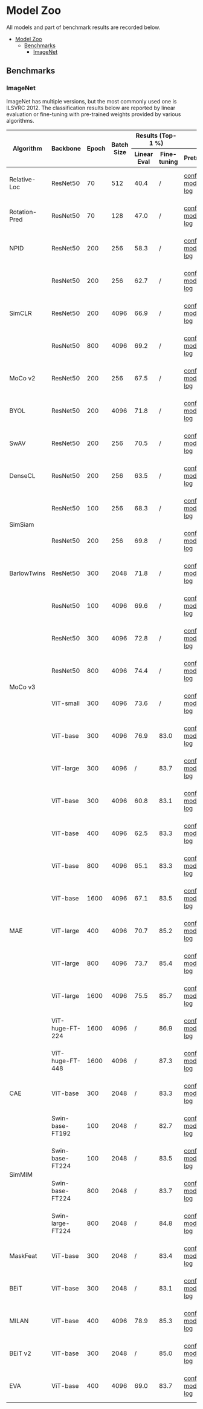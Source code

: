 # Model Zoo

All models and part of benchmark results are recorded below.

- [Model Zoo](#model-zoo)
  - [Benchmarks](#benchmarks)
    - [ImageNet](#imagenet)

## Benchmarks

### ImageNet

ImageNet has multiple versions, but the most commonly used one is ILSVRC 2012. The classification results below are reported by linear evaluation or fine-tuning with pre-trained weights provided by various algorithms.

<table class="docutils">
<thead>
  <tr>
	    <th rowspan="2">Algorithm</th>
	    <th rowspan="2">Backbone</th>
	    <th rowspan="2">Epoch</th>
      <th rowspan="2">Batch Size</th>
      <th colspan="2" align="center">Results (Top-1 %)</th>
      <th colspan="3" align="center">Links</th>
	</tr>
	<tr>
      <th>Linear Eval</th>
      <th>Fine-tuning</th>
      <th>Pretrain</th>
      <th>Linear Eval</th>
      <th>Fine-tuning</th>
	</tr>
  </thead>
  <tbody>
  <tr>
	    <td>Relative-Loc</td>
	    <td>ResNet50</td>
	    <td>70</td>
      <td>512</td>
      <td>40.4</td>
      <td>/</td>
      <td><a href='https://github.com/open-mmlab/mmselfsup/blob/dev-1.x/configs/selfsup/relative_loc/relative-loc_resnet50_8xb64-steplr-70e_in1k.py'>config</a> | <a href='https://download.openmmlab.com/mmselfsup/1.x/relative_loc/relative-loc_resnet50_8xb64-steplr-70e_in1k/relative-loc_resnet50_8xb64-steplr-70e_in1k_20220825-daae1b41.pth'>model</a> | <a href='https://download.openmmlab.com/mmselfsup/1.x/relative_loc/relative-loc_resnet50_8xb64-steplr-70e_in1k/relative-loc_resnet50_8xb64-steplr-70e_in1k_20220802_223045.json'>log</a></td>
      <td><a href='https://github.com/open-mmlab/mmselfsup/blob/dev-1.x/configs/benchmarks/classification/imagenet/resnet50_linear-8xb32-steplr-100e_in1k.py'>config</a> | <a href='https://download.openmmlab.com/mmselfsup/1.x/relative_loc/relative-loc_resnet50_8xb64-steplr-70e_in1k/resnet50_linear-8xb32-steplr-100e_in1k/resnet50_linear-8xb32-steplr-100e_in1k_20220825-c2a0b188.pth'>model</a> | <a href='https://download.openmmlab.com/mmselfsup/1.x/relative_loc/relative-loc_resnet50_8xb64-steplr-70e_in1k/resnet50_linear-8xb32-steplr-100e_in1k/resnet50_linear-8xb32-steplr-100e_in1k_20220804_194226.json'>log</a></td>
      <td>/</td>
	</tr>
  <tr>
	    <td>Rotation-Pred</td>
	    <td>ResNet50</td>
	    <td>70</td>
      <td>128</td>
      <td>47.0</td>
      <td>/</td>
      <td><a href='https://github.com/open-mmlab/mmselfsup/blob/dev-1.x/configs/selfsup/rotation_pred/rotation-pred_resnet50_8xb16-steplr-70e_in1k.py'>config</a> | <a href='https://download.openmmlab.com/mmselfsup/1.x/rotation_pred/rotation-pred_resnet50_8xb16-steplr-70e_in1k/rotation-pred_resnet50_8xb16-steplr-70e_in1k_20220825-a8bf5f69.pth'>model</a> | <a href='https://download.openmmlab.com/mmselfsup/1.x/rotation_pred/rotation-pred_resnet50_8xb16-steplr-70e_in1k/rotation-pred_resnet50_8xb16-steplr-70e_in1k_20220805_113136.json'>log</a></td>
      <td><a href='https://github.com/open-mmlab/mmselfsup/blob/dev-1.x/configs/benchmarks/classification/imagenet/resnet50_linear-8xb32-steplr-100e_in1k.py'>config</a> | <a href='https://download.openmmlab.com/mmselfsup/1.x/rotation_pred/rotation-pred_resnet50_8xb16-steplr-70e_in1k/resnet50_linear-8xb32-steplr-100e_in1k/resnet50_linear-8xb32-steplr-100e_in1k_20220825-7c6edcb3.pth'>model</a> | <a href='https://download.openmmlab.com/mmselfsup/1.x/rotation_pred/rotation-pred_resnet50_8xb16-steplr-70e_in1k/resnet50_linear-8xb32-steplr-100e_in1k/resnet50_linear-8xb32-steplr-100e_in1k_20220808_143921.json'>log</a></td>
      <td>/</td>
	</tr>
  <tr>
	    <td>NPID</td>
	    <td>ResNet50</td>
	    <td>200</td>
      <td>256</td>
      <td>58.3</td>
      <td>/</td>
      <td><a href='https://github.com/open-mmlab/mmselfsup/blob/dev-1.x/configs/selfsup/npid/npid_resnet50_8xb32-steplr-200e_in1k.py'>config</a> | <a href='https://download.openmmlab.com/mmselfsup/1.x/npid/npid_resnet50_8xb32-steplr-200e_in1k/npid_resnet50_8xb32-steplr-200e_in1k_20220825-a67c5440.pth'>model</a> | <a href='https://download.openmmlab.com/mmselfsup/1.x/npid/npid_resnet50_8xb32-steplr-200e_in1k/npid_resnet50_8xb32-steplr-200e_in1k_20220725_161221.json'>log</a></td>
      <td><a href='https://github.com/open-mmlab/mmselfsup/blob/dev-1.x/configs/benchmarks/classification/imagenet/resnet50_linear-8xb32-steplr-100e_in1k.py'>config</a> | <a href='https://download.openmmlab.com/mmselfsup/1.x/npid/npid_resnet50_8xb32-steplr-200e_in1k/resnet50_linear-8xb32-steplr-100e_in1k/resnet50_linear-8xb32-steplr-100e_in1k_20220825-661b736e.pth'>model</a> | <a href='https://download.openmmlab.com/mmselfsup/1.x/npid/npid_resnet50_8xb32-steplr-200e_in1k/resnet50_linear-8xb32-steplr-100e_in1k/resnet50_linear-8xb32-steplr-100e_in1k_20220728_150535.json'>log</a></td>
      <td>/</td>
	</tr>
  <tr>
	    <td rowspan="3">SimCLR</td>
	    <td>ResNet50</td>
	    <td>200</td>
      <td>256</td>
      <td>62.7</td>
      <td>/</td>
      <td><a href='https://github.com/open-mmlab/mmselfsup/blob/dev-1.x/configs/selfsup/simclr/simclr_resnet50_8xb32-coslr-200e_in1k.py'>config</a> | <a href='https://download.openmmlab.com/mmselfsup/1.x/simclr/simclr_resnet50_8xb32-coslr-200e_in1k/simclr_resnet50_8xb32-coslr-200e_in1k_20220825-15f807a4.pth'>model</a> | <a href='https://download.openmmlab.com/mmselfsup/1.x/simclr/simclr_resnet50_8xb32-coslr-200e_in1k/simclr_resnet50_8xb32-coslr-200e_in1k_20220721_103223.json'>log</a></td>
      <td><a href='https://github.com/open-mmlab/mmselfsup/blob/dev-1.x/configs/benchmarks/classification/imagenet/resnet50_linear-8xb512-coslr-90e_in1k.py'>config</a> | <a href='https://download.openmmlab.com/mmselfsup/1.x/simclr/simclr_resnet50_8xb32-coslr-200e_in1k/resnet50_linear-8xb512-coslr-90e_in1k/resnet50_linear-8xb512-coslr-90e_in1k_20220825-9596a505.pth'>model</a> | <a href='https://download.openmmlab.com/mmselfsup/1.x/simclr/simclr_resnet50_8xb32-coslr-200e_in1k/resnet50_linear-8xb512-coslr-90e_in1k/resnet50_linear-8xb512-coslr-90e_in1k_20220724_210050.json'>log</a></td>
      <td>/</td>
	</tr>
  <tr>
	    <td>ResNet50</td>
	    <td>200</td>
      <td>4096</td>
      <td>66.9</td>
      <td>/</td>
      <td><a href='https://github.com/open-mmlab/mmselfsup/blob/dev-1.x/configs/selfsup/simclr/simclr_resnet50_16xb256-coslr-200e_in1k.py'>config</a> | <a href='https://download.openmmlab.com/mmselfsup/1.x/simclr/simclr_resnet50_16xb256-coslr-200e_in1k/simclr_resnet50_16xb256-coslr-200e_in1k_20220825-4d9cce50.pth'>model</a> | <a href='https://download.openmmlab.com/mmselfsup/1.x/simclr/simclr_resnet50_16xb256-coslr-200e_in1k/simclr_resnet50_16xb256-coslr-200e_in1k_20220721_150508.json'>log</a></td>
      <td><a href='https://github.com/open-mmlab/mmselfsup/blob/dev-1.x/configs/benchmarks/classification/imagenet/resnet50_linear-8xb512-coslr-90e_in1k.py'>config</a> | <a href='https://download.openmmlab.com/mmselfsup/1.x/simclr/simclr_resnet50_16xb256-coslr-200e_in1k/resnet50_linear-8xb512-coslr-90e_in1k/resnet50_linear-8xb512-coslr-90e_in1k_20220825-f12c0457.pth'>model</a> | <a href='https://download.openmmlab.com/mmselfsup/1.x/simclr/simclr_resnet50_16xb256-coslr-200e_in1k/resnet50_linear-8xb512-coslr-90e_in1k/resnet50_linear-8xb512-coslr-90e_in1k_20220724_172050.json'>log</a></td>
      <td>/</td>
	</tr>
  <tr>
	    <td>ResNet50</td>
	    <td>800</td>
      <td>4096</td>
      <td>69.2</td>
      <td>/</td>
      <td><a href='https://github.com/open-mmlab/mmselfsup/blob/dev-1.x/configs/selfsup/simclr/simclr_resnet50_16xb256-coslr-800e_in1k.py'>config</a> | <a href='https://download.openmmlab.com/mmselfsup/1.x/simclr/simclr_resnet50_16xb256-coslr-800e_in1k/simclr_resnet50_16xb256-coslr-800e_in1k_20220825-85fcc4de.pth'>model</a> | <a href='https://download.openmmlab.com/mmselfsup/1.x/simclr/simclr_resnet50_16xb256-coslr-800e_in1k/simclr_resnet50_16xb256-coslr-800e_in1k_20220725_112248.json'>log</a></td>
      <td><a href='https://github.com/open-mmlab/mmselfsup/blob/dev-1.x/configs/benchmarks/classification/imagenet/resnet50_linear-8xb512-coslr-90e_in1k.py'>config</a> | <a href='https://download.openmmlab.com/mmselfsup/1.x/simclr/simclr_resnet50_16xb256-coslr-800e_in1k/resnet50_linear-8xb512-coslr-90e_in1k/resnet50_linear-8xb512-coslr-90e_in1k_20220825-b80ae1e5.pth'>model</a> | <a href='https://download.openmmlab.com/mmselfsup/1.x/simclr/simclr_resnet50_16xb256-coslr-800e_in1k/resnet50_linear-8xb512-coslr-90e_in1k/resnet50_linear-8xb512-coslr-90e_in1k_20220730_165101.json'>log</a></td>
      <td>/</td>
	</tr>
  <tr>
	    <td>MoCo v2</td>
	    <td>ResNet50</td>
	    <td>200</td>
      <td>256</td>
      <td>67.5</td>
      <td>/</td>
      <td><a href='https://github.com/open-mmlab/mmselfsup/blob/dev-1.x/configs/selfsup/mocov2/mocov2_resnet50_8xb32-coslr-200e_in1k.py'>config</a> | <a href='https://download.openmmlab.com/mmselfsup/1.x/mocov2/mocov2_resnet50_8xb32-coslr-200e_in1k/mocov2_resnet50_8xb32-coslr-200e_in1k_20220825-b6d23c86.pth'>model</a> | <a href='https://download.openmmlab.com/mmselfsup/1.x/mocov2/mocov2_resnet50_8xb32-coslr-200e_in1k/mocov2_resnet50_8xb32-coslr-200e_in1k_20220721_215805.json'>log</a></td>
      <td><a href='https://github.com/open-mmlab/mmselfsup/blob/dev-1.x/configs/benchmarks/classification/imagenet/resnet50_linear-8xb32-steplr-100e_in1k.py'>config</a> | <a href='https://download.openmmlab.com/mmselfsup/1.x/mocov2/mocov2_resnet50_8xb32-coslr-200e_in1k/resnet50_linear-8xb32-steplr-100e_in1k/resnet50_linear-8xb32-steplr-100e_in1k_20220825-994c4128.pth'>model</a> | <a href='https://download.openmmlab.com/mmselfsup/1.x/mocov2/mocov2_resnet50_8xb32-coslr-200e_in1k/resnet50_linear-8xb32-steplr-100e_in1k/resnet50_linear-8xb32-steplr-100e_in1k_20220724_172046.json'>log</a></td>
      <td>/</td>
	</tr>
  <tr>
	    <td>BYOL</td>
	    <td>ResNet50</td>
	    <td>200</td>
      <td>4096</td>
      <td>71.8</td>
      <td>/</td>
      <td><a href='https://github.com/open-mmlab/mmselfsup/blob/dev-1.x/configs/selfsup/byol/byol_resnet50_16xb256-coslr-200e_in1k.py'>config</a> | <a href='https://download.openmmlab.com/mmselfsup/1.x/byol/byol_resnet50_16xb256-coslr-200e_in1k/byol_resnet50_16xb256-coslr-200e_in1k_20220825-de817331.pth'>model</a> | <a href='https://download.openmmlab.com/mmselfsup/1.x/byol/byol_resnet50_16xb256-coslr-200e_in1k/byol_resnet50_16xb256-coslr-200e_in1k_20220721_150515.json'>log</a></td>
      <td><a href='https://github.com/open-mmlab/mmselfsup/blob/dev-1.x/configs/benchmarks/classification/imagenet/resnet50_linear-8xb512-coslr-90e_in1k.py'>config</a> | <a href='https://download.openmmlab.com/mmselfsup/1.x/byol/byol_resnet50_16xb256-coslr-200e_in1k/resnet50_linear-8xb512-coslr-90e_in1k/resnet50_linear-8xb512-coslr-90e_in1k_20220825-7596c6f5.pth'>model</a> | <a href='https://download.openmmlab.com/mmselfsup/1.x/byol/byol_resnet50_16xb256-coslr-200e_in1k/resnet50_linear-8xb512-coslr-90e_in1k/resnet50_linear-8xb512-coslr-90e_in1k_20220724_130251.json'>log</a></td>
      <td>/</td>
	</tr>
  <tr>
	    <td>SwAV</td>
	    <td>ResNet50</td>
	    <td>200</td>
      <td>256</td>
      <td>70.5</td>
      <td>/</td>
      <td><a href='https://github.com/open-mmlab/mmselfsup/blob/dev-1.x/configs/selfsup/swav/swav_resnet50_8xb32-mcrop-2-6-coslr-200e_in1k-224-96.py'>config</a> | <a href='https://download.openmmlab.com/mmselfsup/1.x/swav/swav_resnet50_8xb32-mcrop-2-6-coslr-200e_in1k-224-96/swav_resnet50_8xb32-mcrop-2-6-coslr-200e_in1k-224-96_20220825-5b3fc7fc.pth'>model</a> | <a href='https://download.openmmlab.com/mmselfsup/1.x/swav/swav_resnet50_8xb32-mcrop-2-6-coslr-200e_in1k-224-96/swav_resnet50_8xb32-mcrop-2-6-coslr-200e_in1k-224-96_20220728_141003.json'>log</a></td>
      <td><a href='https://github.com/open-mmlab/mmselfsup/blob/dev-1.x/configs/benchmarks/classification/imagenet/resnet50_linear-8xb32-coslr-100e_in1k.py'>config</a> | <a href='https://download.openmmlab.com/mmselfsup/1.x/swav/swav_resnet50_8xb32-mcrop-2-6-coslr-200e_in1k-224-96/resnet50_linear-8xb32-coslr-100e_in1k/resnet50_linear-8xb32-coslr-100e_in1k_20220825-80341e08.pth'>model</a> | <a href='https://download.openmmlab.com/mmselfsup/1.x/swav/swav_resnet50_8xb32-mcrop-2-6-coslr-200e_in1k-224-96/resnet50_linear-8xb32-coslr-100e_in1k/resnet50_linear-8xb32-coslr-100e_in1k_20220802_145230.json'>log</a></td>
      <td>/</td>
	</tr>
  <tr>
	    <td>DenseCL</td>
	    <td>ResNet50</td>
	    <td>200</td>
      <td>256</td>
      <td>63.5</td>
      <td>/</td>
      <td><a href='https://github.com/open-mmlab/mmselfsup/blob/dev-1.x/configs/selfsup/densecl/densecl_resnet50_8xb32-coslr-200e_in1k.py'>config</a> | <a href='https://download.openmmlab.com/mmselfsup/1.x/densecl/densecl_resnet50_8xb32-coslr-200e_in1k/densecl_resnet50_8xb32-coslr-200e_in1k_20220825-3078723b.pth'>model</a> | <a href='https://download.openmmlab.com/mmselfsup/1.x/densecl/densecl_resnet50_8xb32-coslr-200e_in1k/densecl_resnet50_8xb32-coslr-200e_in1k_20220727_221415.json'>log</a></td>
      <td><a href='https://github.com/open-mmlab/mmselfsup/blob/dev-1.x/configs/benchmarks/classification/imagenet/resnet50_linear-8xb32-steplr-100e_in1k.py'>config</a> | <a href='https://download.openmmlab.com/mmselfsup/1.x/densecl/densecl_resnet50_8xb32-coslr-200e_in1k/resnet50_linear-8xb32-steplr-100e_in1k/resnet50_linear-8xb32-steplr-100e_in1k_20220825-f0f0a579.pth'>model</a> | <a href='https://download.openmmlab.com/mmselfsup/1.x/densecl/densecl_resnet50_8xb32-coslr-200e_in1k/resnet50_linear-8xb32-steplr-100e_in1k/resnet50_linear-8xb32-steplr-100e_in1k_20220730_091650.json'>log</a></td>
      <td>/</td>
	</tr>
  <tr>
	    <td rowspan="2">SimSiam</td>
	    <td>ResNet50</td>
	    <td>100</td>
      <td>256</td>
      <td>68.3</td>
      <td>/</td>
      <td><a href='https://github.com/open-mmlab/mmselfsup/blob/dev-1.x/configs/selfsup/simsiam/simsiam_resnet50_8xb32-coslr-100e_in1k.py'>config</a> | <a href='https://download.openmmlab.com/mmselfsup/1.x/simsiam/simsiam_resnet50_8xb32-coslr-100e_in1k/simsiam_resnet50_8xb32-coslr-100e_in1k_20220825-d07cb2e6.pth'>model</a> | <a href='https://download.openmmlab.com/mmselfsup/1.x/simsiam/simsiam_resnet50_8xb32-coslr-100e_in1k/simsiam_resnet50_8xb32-coslr-100e_in1k_20220725_224724.json'>log</a></td>
      <td><a href='https://github.com/open-mmlab/mmselfsup/blob/dev-1.x/configs/benchmarks/classification/imagenet/resnet50_linear-8xb512-coslr-90e_in1k.py'>config</a> | <a href='https://download.openmmlab.com/mmselfsup/1.x/simsiam/simsiam_resnet50_8xb32-coslr-100e_in1k/resnet50_linear-8xb512-coslr-90e_in1k/resnet50_linear-8xb512-coslr-90e_in1k_20220825-f53ba400.pth'>model</a> | <a href='https://download.openmmlab.com/mmselfsup/1.x/simsiam/simsiam_resnet50_8xb32-coslr-100e_in1k/resnet50_linear-8xb512-coslr-90e_in1k/resnet50_linear-8xb512-coslr-90e_in1k_20220804_175115.json'>log</a></td>
      <td>/</td>
	</tr>
  <tr>
	    <td>ResNet50</td>
	    <td>200</td>
      <td>256</td>
      <td>69.8</td>
      <td>/</td>
      <td><a href='https://github.com/open-mmlab/mmselfsup/blob/dev-1.x/configs/selfsup/simsiam/simsiam_resnet50_8xb32-coslr-200e_in1k.py'>config</a> | <a href='https://download.openmmlab.com/mmselfsup/1.x/simsiam/simsiam_resnet50_8xb32-coslr-200e_in1k/simsiam_resnet50_8xb32-coslr-200e_in1k_20220825-efe91299.pth'>model</a> | <a href='https://download.openmmlab.com/mmselfsup/1.x/simsiam/simsiam_resnet50_8xb32-coslr-200e_in1k/simsiam_resnet50_8xb32-coslr-200e_in1k_20220726_033722.json'>log</a></td>
      <td><a href='https://github.com/open-mmlab/mmselfsup/blob/dev-1.x/configs/benchmarks/classification/imagenet/resnet50_linear-8xb512-coslr-90e_in1k.py'>config</a> | <a href='https://download.openmmlab.com/mmselfsup/1.x/simsiam/simsiam_resnet50_8xb32-coslr-200e_in1k/resnet50_linear-8xb512-coslr-90e_in1k/resnet50_linear-8xb512-coslr-90e_in1k_20220825-519b5135.pth'>model</a> | <a href='https://download.openmmlab.com/mmselfsup/1.x/simsiam/simsiam_resnet50_8xb32-coslr-200e_in1k/resnet50_linear-8xb512-coslr-90e_in1k/resnet50_linear-8xb512-coslr-90e_in1k_20220802_120717.json'>log</a></td>
      <td>/</td>
	</tr>
  <tr>
      <td>BarlowTwins</td>
	    <td>ResNet50</td>
	    <td>300</td>
      <td>2048</td>
      <td>71.8</td>
      <td>/</td>
      <td><a href='https://github.com/open-mmlab/mmselfsup/blob/dev-1.x/configs/selfsup/barlowtwins/barlowtwins_resnet50_8xb256-coslr-300e_in1k.py'>config</a> | <a href='https://download.openmmlab.com/mmselfsup/1.x/barlowtwins/barlowtwins_resnet50_8xb256-coslr-300e_in1k/barlowtwins_resnet50_8xb256-coslr-300e_in1k_20220825-57307488.pth'>model</a> | <a href='https://download.openmmlab.com/mmselfsup/1.x/barlowtwins/barlowtwins_resnet50_8xb256-coslr-300e_in1k/barlowtwins_resnet50_8xb256-coslr-300e_in1k_20220726_033718.json'>log</a></td>
      <td><a href='https://github.com/open-mmlab/mmselfsup/blob/dev-1.x/configs/benchmarks/classification/imagenet/resnet50_linear-8xb32-coslr-100e_in1k.py'>config</a> | <a href='https://download.openmmlab.com/mmselfsup/1.x/barlowtwins/barlowtwins_resnet50_8xb256-coslr-300e_in1k/resnet50_linear-8xb32-coslr-100e_in1k/resnet50_linear-8xb32-coslr-100e_in1k_20220825-52fde35f.pth'>model</a> | <a href='https://download.openmmlab.com/mmselfsup/1.x/barlowtwins/barlowtwins_resnet50_8xb256-coslr-300e_in1k/resnet50_linear-8xb32-coslr-100e_in1k/resnet50_linear-8xb32-coslr-100e_in1k_20220730_093018.json'>log</a></td>
      <td>/</td>
	</tr>
  <tr>
      <td rowspan="6">MoCo v3</td>
	    <td>ResNet50</td>
	    <td>100</td>
      <td>4096</td>
      <td>69.6</td>
      <td>/</td>
      <td><a href='https://github.com/open-mmlab/mmselfsup/blob/dev-1.x/configs/selfsup/mocov3/mocov3_resnet50_8xb512-amp-coslr-100e_in1k.py'>config</a> | <a href='https://download.openmmlab.com/mmselfsup/1.x/mocov3/mocov3_resnet50_8xb512-amp-coslr-100e_in1k/mocov3_resnet50_8xb512-amp-coslr-100e_in1k_20220927-f1144efa.pth'>model</a> | <a href='https://download.openmmlab.com/mmselfsup/1.x/mocov3/mocov3_resnet50_8xb512-amp-coslr-100e_in1k/mocov3_resnet50_8xb512-amp-coslr-100e_in1k_20220915_154635.json'>log</a></td>
      <td><a href='https://github.com/open-mmlab/mmselfsup/blob/dev-1.x/configs/benchmarks/classification/imagenet/resnet50_linear-8xb128-coslr-90e_in1k.py'>config</a> | <a href='https://download.openmmlab.com/mmselfsup/1.x/mocov3/mocov3_resnet50_8xb512-amp-coslr-100e_in1k/resnet50_linear-8xb128-coslr-90e_in1k/resnet50_linear-8xb128-coslr-90e_in1k_20220927-8f7d937e.pth'>model</a> | <a href='https://download.openmmlab.com/mmselfsup/1.x/mocov3/mocov3_resnet50_8xb512-amp-coslr-100e_in1k/resnet50_linear-8xb128-coslr-90e_in1k/resnet50_linear-8xb128-coslr-90e_in1k_20220920_113350.json'>log</a></td>
      <td>/</td>
	</tr>
  <tr>
	    <td>ResNet50</td>
	    <td>300</td>
      <td>4096</td>
      <td>72.8</td>
      <td>/</td>
      <td><a href='https://github.com/open-mmlab/mmselfsup/blob/dev-1.x/configs/selfsup/mocov3/mocov3_resnet50_8xb512-amp-coslr-300e_in1k.py'>config</a> | <a href='https://download.openmmlab.com/mmselfsup/1.x/mocov3/mocov3_resnet50_8xb512-amp-coslr-300e_in1k/mocov3_resnet50_8xb512-amp-coslr-300e_in1k_20220927-1e4f3304.pth'>model</a> | <a href='https://download.openmmlab.com/mmselfsup/1.x/mocov3/mocov3_resnet50_8xb512-amp-coslr-300e_in1k/mocov3_resnet50_8xb512-amp-coslr-300e_in1k_20220915_180538.json'>log</a></td>
      <td><a href='https://github.com/open-mmlab/mmselfsup/blob/dev-1.x/configs/benchmarks/classification/imagenet/resnet50_linear-8xb128-coslr-90e_in1k.py'>config</a> | <a href='https://download.openmmlab.com/mmselfsup/1.x/mocov3/mocov3_resnet50_8xb512-amp-coslr-300e_in1k/resnet50_linear-8xb128-coslr-90e_in1k/resnet50_linear-8xb128-coslr-90e_in1k_20220927-d21ddac2.pth'>model</a> | <a href='https://download.openmmlab.com/mmselfsup/1.x/mocov3/mocov3_resnet50_8xb512-amp-coslr-300e_in1k/resnet50_linear-8xb128-coslr-90e_in1k/resnet50_linear-8xb128-coslr-90e_in1k_20220920_113403.json'>log</a></td>
      <td>/</td>
	</tr>
  <tr>
	    <td>ResNet50</td>
	    <td>800</td>
      <td>4096</td>
      <td>74.4</td>
      <td>/</td>
      <td><a href='https://github.com/open-mmlab/mmselfsup/blob/dev-1.x/configs/selfsup/mocov3/mocov3_resnet50_8xb512-amp-coslr-800e_in1k.py'>config</a> | <a href='https://download.openmmlab.com/mmselfsup/1.x/mocov3/mocov3_resnet50_8xb512-amp-coslr-800e_in1k/mocov3_resnet50_8xb512-amp-coslr-800e_in1k_20220927-e043f51a.pth'>model</a> | <a href='https://download.openmmlab.com/mmselfsup/1.x/mocov3/mocov3_resnet50_8xb512-amp-coslr-800e_in1k/mocov3_resnet50_8xb512-amp-coslr-800e_in1k_20220919_111209.json'>log</a></td>
      <td><a href='https://github.com/open-mmlab/mmselfsup/blob/dev-1.x/configs/benchmarks/classification/imagenet/resnet50_linear-8xb128-coslr-90e_in1k.py'>config</a> | <a href='https://download.openmmlab.com/mmselfsup/1.x/mocov3/mocov3_resnet50_8xb512-amp-coslr-800e_in1k/resnet50_linear-8xb128-coslr-90e_in1k/resnet50_linear-8xb128-coslr-90e_in1k_20220927-0e97a483.pth'>model</a> | <a href='https://download.openmmlab.com/mmselfsup/1.x/mocov3/mocov3_resnet50_8xb512-amp-coslr-800e_in1k/resnet50_linear-8xb128-coslr-90e_in1k/resnet50_linear-8xb128-coslr-90e_in1k_20220926_102021.json'>log</a></td>
      <td>/</td>
	</tr>
  <tr>
	    <td>ViT-small</td>
	    <td>300</td>
      <td>4096</td>
      <td>73.6</td>
      <td>/</td>
      <td><a href='https://github.com/open-mmlab/mmselfsup/blob/dev-1.x/configs/selfsup/mocov3/mocov3_vit-small-p16_16xb256-amp-coslr-300e_in1k.py'>config</a> | <a href='https://download.openmmlab.com/mmselfsup/1.x/mocov3/mocov3_vit-small-p16_16xb256-amp-coslr-300e_in1k/mocov3_vit-small-p16_16xb256-amp-coslr-300e_in1k-224_20220826-08bc52f7.pth'>model</a> | <a href='https://download.openmmlab.com/mmselfsup/1.x/mocov3/mocov3_vit-small-p16_16xb256-amp-coslr-300e_in1k/mocov3_vit-small-p16_16xb256-amp-coslr-300e_in1k-224_20220721_153833.json'>log</a></td>
      <td><a href='https://github.com/open-mmlab/mmselfsup/blob/dev-1.x/configs/benchmarks/classification/imagenet/vit-small-p16_linear-8xb128-coslr-90e_in1k.py'>config</a> | <a href='https://download.openmmlab.com/mmselfsup/1.x/mocov3/mocov3_vit-small-p16_16xb256-amp-coslr-300e_in1k/vit-small-p16_linear-8xb128-coslr-90e_in1k/vit-small-p16_linear-8xb128-coslr-90e_in1k_20220826-376674ef.pth'>model</a> | <a href='https://download.openmmlab.com/mmselfsup/1.x/mocov3/mocov3_vit-small-p16_16xb256-amp-coslr-300e_in1k/vit-small-p16_linear-8xb128-coslr-90e_in1k/vit-small-p16_linear-8xb128-coslr-90e_in1k_20220724_140850.json'>log</a></td>
      <td>/</td>
	</tr>
  <tr>
	    <td>ViT-base</td>
	    <td>300</td>
      <td>4096</td>
      <td>76.9</td>
      <td>83.0</td>
      <td><a href='https://github.com/open-mmlab/mmselfsup/blob/dev-1.x/configs/selfsup/mocov3/mocov3_vit-base-p16_16xb256-amp-coslr-300e_in1k.py'>config</a> | <a href='https://download.openmmlab.com/mmselfsup/1.x/mocov3/mocov3_vit-base-p16_16xb256-amp-coslr-300e_in1k/mocov3_vit-base-p16_16xb256-amp-coslr-300e_in1k-224_20220826-25213343.pth'>model</a> | <a href='https://download.openmmlab.com/mmselfsup/1.x/mocov3/mocov3_vit-base-p16_16xb256-amp-coslr-300e_in1k/mocov3_vit-base-p16_16xb256-amp-coslr-300e_in1k-224_20220725_104223.json'>log</a></td>
      <td><a href='https://github.com/open-mmlab/mmselfsup/blob/dev-1.x/configs/benchmarks/classification/imagenet/vit-base-p16_linear-8xb128-coslr-90e_in1k.py'>config</a> | <a href='https://download.openmmlab.com/mmselfsup/1.x/mocov3/mocov3_vit-base-p16_16xb256-amp-coslr-300e_in1k/vit-base-p16_linear-8xb128-coslr-90e_in1k/vit-base-p16_linear-8xb128-coslr-90e_in1k_20220826-83be7758.pth'>model</a> | <a href='https://download.openmmlab.com/mmselfsup/1.x/mocov3/mocov3_vit-base-p16_16xb256-amp-coslr-300e_in1k/vit-base-p16_linear-8xb128-coslr-90e_in1k/vit-base-p16_linear-8xb128-coslr-90e_in1k_20220729_004628.json'>log</a></td>
      <td><a href='https://github.com/open-mmlab/mmselfsup/blob/dev-1.x/configs/benchmarks/classification/imagenet/vit-base-p16_ft-8xb64-coslr-150e_in1k.py'>config</a> | <a href='https://download.openmmlab.com/mmselfsup/1.x/mocov3/mocov3_vit-base-p16_16xb256-amp-coslr-300e_in1k/vit-base-p16_ft-8xb64-coslr-150e_in1k/vit-base-p16_ft-8xb64-coslr-150e_in1k_20220826-f1e6c442.pth'>model</a> | <a href='https://download.openmmlab.com/mmselfsup/1.x/mocov3/mocov3_vit-base-p16_16xb256-amp-coslr-300e_in1k/vit-base-p16_ft-8xb64-coslr-150e_in1k/vit-base-p16_ft-8xb64-coslr-150e_in1k_20220809_103500.json'>log</a></td>
	</tr>
  <tr>
	    <td>ViT-large</td>
	    <td>300</td>
      <td>4096</td>
      <td>/</td>
      <td>83.7</td>
      <td><a href='https://github.com/open-mmlab/mmselfsup/blob/dev-1.x/configs/selfsup/mocov3/mocov3_vit-large-p16_64xb64-amp-coslr-300e_in1k.py'>config</a> | <a href='https://download.openmmlab.com/mmselfsup/1.x/mocov3/mocov3_vit-large-p16_64xb64-amp-coslr-300e_in1k/mocov3_vit-large-p16_64xb64-amp-coslr-300e_in1k-224_20220829-9b88a442.pth'>model</a> | <a href='https://download.openmmlab.com/mmselfsup/1.x/mocov3/mocov3_vit-large-p16_64xb64-amp-coslr-300e_in1k/mocov3_vit-large-p16_64xb64-amp-coslr-300e_in1k-224_20220818_143032.json'>log</a></td>
      <td>/</td>
      <td><a href='https://github.com/open-mmlab/mmselfsup/blob/dev-1.x/configs/benchmarks/classification/imagenet/vit-large-p16_ft-8xb64-coslr-100e_in1k.py'>config</a> | <a href='https://download.openmmlab.com/mmselfsup/1.x/mocov3/mocov3_vit-large-p16_64xb64-amp-coslr-300e_in1k/vit-large-p16_ft-8xb64-coslr-100e_in1k/vit-large-p16_ft-8xb64-coslr-100e_in1k_20220829-878a2f7f.pth'>model</a> | <a href='https://download.openmmlab.com/mmselfsup/1.x/mocov3/mocov3_vit-large-p16_64xb64-amp-coslr-300e_in1k/vit-large-p16_ft-8xb64-coslr-100e_in1k/vit-large-p16_ft-8xb64-coslr-100e_in1k_20220825_201433.json'>log</a></td>
	</tr>
  <tr>
      <td rowspan="9">MAE</td>
	    <td>ViT-base</td>
	    <td>300</td>
      <td>4096</td>
      <td>60.8</td>
      <td>83.1</td>
      <td><a href='https://github.com/open-mmlab/mmselfsup/blob/dev-1.x/configs/selfsup/mae/mae_vit-base-p16_8xb512-amp-coslr-300e_in1k.py'>config</a> | <a href='https://download.openmmlab.com/mmselfsup/1.x/mae/mae_vit-base-p16_8xb512-fp16-coslr-300e_in1k/mae_vit-base-p16_8xb512-coslr-300e-fp16_in1k_20220829-c2cf66ba.pth'>model</a> | <a href='https://download.openmmlab.com/mmselfsup/1.x/mae/mae_vit-base-p16_8xb512-fp16-coslr-300e_in1k/mae_vit-base-p16_8xb512-coslr-300e-fp16_in1k_20220718_152424.json'>log</a></td>
      <td><a href='https://github.com/open-mmlab/mmselfsup/blob/dev-1.x/configs/benchmarks/classification/imagenet/vit-base-p16_linear-8xb2048-coslr-90e_in1k.py'>config</a> | model | <a href='https://download.openmmlab.com/mmselfsup/1.x/mae/mae_vit-base-p16_8xb512-fp16-coslr-300e_in1k/vit-base-p16_linear-8xb2048-coslr-90e_in1k/vit-base-p16_linear-8xb2048-coslr-90e_in1k_20220720_104514.json'>log</a></td>
      <td><a href='https://github.com/open-mmlab/mmselfsup/blob/dev-1.x/configs/benchmarks/classification/imagenet/vit-base-p16_ft-8xb128-coslr-100e_in1k.py'>config</a> | model | <a href='https://download.openmmlab.com/mmselfsup/1.x/mae/mae_vit-base-p16_8xb512-fp16-coslr-300e_in1k/vit-base-p16_ft-8xb128-coslr-100e_in1k/vit-base-p16_ft-8xb128-coslr-100e_in1k_20220713_140138.json'>log</a></td>
	</tr>
  <tr>
	    <td>ViT-base</td>
	    <td>400</td>
      <td>4096</td>
      <td>62.5</td>
      <td>83.3</td>
      <td><a href='https://github.com/open-mmlab/mmselfsup/blob/dev-1.x/configs/selfsup/mae/mae_vit-base-p16_8xb512-amp-coslr-400e_in1k.py'>config</a> | <a href='https://download.openmmlab.com/mmselfsup/1.x/mae/mae_vit-base-p16_8xb512-fp16-coslr-400e_in1k/mae_vit-base-p16_8xb512-coslr-400e-fp16_in1k_20220825-bc79e40b.pth'>model</a> | <a href='https://download.openmmlab.com/mmselfsup/1.x/mae/mae_vit-base-p16_8xb512-fp16-coslr-400e_in1k/mae_vit-base-p16_8xb512-coslr-400e-fp16_in1k_20220628_200815.json'>log</a></td>
      <td><a href='https://github.com/open-mmlab/mmselfsup/blob/dev-1.x/configs/benchmarks/classification/imagenet/vit-base-p16_linear-8xb2048-coslr-90e_in1k.py'>config</a> | model | <a href='https://download.openmmlab.com/mmselfsup/1.x/mae/mae_vit-base-p16_8xb512-fp16-coslr-400e_in1k/vit-base-p16_linear-8xb2048-coslr-90e_in1k/vit-base-p16_linear-8xb2048-coslr-90e_in1k_20220713_142534.json'>log</a></td>
      <td><a href='https://github.com/open-mmlab/mmselfsup/blob/dev-1.x/configs/benchmarks/classification/imagenet/vit-base-p16_ft-8xb128-coslr-100e_in1k.py'>config</a> | model | <a href='https://download.openmmlab.com/mmselfsup/1.x/mae/mae_vit-base-p16_8xb512-fp16-coslr-400e_in1k/vit-base-p16_ft-8xb128-coslr-100e_in1k/vit-base-p16_ft-8xb128-coslr-100e_in1k_20220708_183134.json'>log</a></td>
	</tr>
  <tr>
	    <td>ViT-base</td>
	    <td>800</td>
      <td>4096</td>
      <td>65.1</td>
      <td>83.3</td>
      <td><a href='https://github.com/open-mmlab/mmselfsup/blob/dev-1.x/configs/selfsup/mae/mae_vit-base-p16_8xb512-amp-coslr-800e_in1k.py'>config</a> | <a href='https://download.openmmlab.com/mmselfsup/1.x/mae/mae_vit-base-p16_8xb512-fp16-coslr-800e_in1k/mae_vit-base-p16_8xb512-coslr-800e-fp16_in1k_20220825-5d81fbc4.pth'>model</a> | <a href='https://download.openmmlab.com/mmselfsup/1.x/mae/mae_vit-base-p16_8xb512-fp16-coslr-800e_in1k/mae_vit-base-p16_8xb512-coslr-800e-fp16_in1k_20220718_134405.json'>log</a></td>
      <td><a href='https://github.com/open-mmlab/mmselfsup/blob/dev-1.x/configs/benchmarks/classification/imagenet/vit-base-p16_linear-8xb2048-coslr-90e_in1k.py'>config</a> | model | <a href='https://download.openmmlab.com/mmselfsup/1.x/mae/mae_vit-base-p16_8xb512-fp16-coslr-800e_in1k/vit-base-p16_linear-8xb2048-coslr-90e_in1k/vit-base-p16_linear-8xb2048-coslr-90e_in1k20220721_203941.json'>log</a></td>
      <td><a href='https://github.com/open-mmlab/mmselfsup/blob/dev-1.x/configs/benchmarks/classification/imagenet/vit-base-p16_ft-8xb128-coslr-100e_in1k.py'>config</a> | model | <a href='https://download.openmmlab.com/mmselfsup/1.x/mae/mae_vit-base-p16_8xb512-fp16-coslr-800e_in1k/vit-base-p16_ft-8xb128-coslr-100e_in1k/vit-base-p16_ft-8xb128-coslr-100e_in1k_20220724_232940.json'>log</a></td>
	</tr>
  <tr>
	    <td>ViT-base</td>
	    <td>1600</td>
      <td>4096</td>
      <td>67.1</td>
      <td>83.5</td>
      <td><a href='https://github.com/open-mmlab/mmselfsup/blob/dev-1.x/configs/selfsup/mae/mae_vit-base-p16_8xb512-amp-coslr-1600e_in1k.py'>config</a> | <a href='https://download.openmmlab.com/mmselfsup/1.x/mae/mae_vit-base-p16_8xb512-fp16-coslr-1600e_in1k/mae_vit-base-p16_8xb512-fp16-coslr-1600e_in1k_20220825-f7569ca2.pth'>model</a> | <a href='https://download.openmmlab.com/mmselfsup/1.x/mae/mae_vit-base-p16_8xb512-fp16-coslr-1600e_in1k/mae_vit-base-p16_8xb512-fp16-coslr-1600e_in1k_20220815_103458.json'>log</a></td>
      <td><a href='https://github.com/open-mmlab/mmselfsup/blob/dev-1.x/configs/benchmarks/classification/imagenet/vit-base-p16_linear-8xb2048-coslr-90e_in1k.py'>config</a> | model | <a href='https://download.openmmlab.com/mmselfsup/1.x/mae/mae_vit-base-p16_8xb512-fp16-coslr-1600e_in1k/vit-base-p16_linear-8xb2048-coslr-90e_in1k/vit-base-p16_linear-8xb2048-coslr-90e_in1k_20220724_232557.json'>log</a></td>
      <td><a href='https://github.com/open-mmlab/mmselfsup/blob/dev-1.x/configs/benchmarks/classification/imagenet/vit-base-p16_ft-8xb128-coslr-100e_in1k.py'>config</a> | <a href='https://download.openmmlab.com/mmselfsup/1.x/mae/mae_vit-base-p16_8xb512-fp16-coslr-1600e_in1k/vit-base-p16_ft-8xb128-coslr-100e_in1k/vit-base-p16_ft-8xb128-coslr-100e_in1k_20220825-cf70aa21.pth'>model</a> | <a href='https://download.openmmlab.com/mmselfsup/1.x/mae/mae_vit-base-p16_8xb512-fp16-coslr-1600e_in1k/vit-base-p16_ft-8xb128-coslr-100e_in1k/vit-base-p16_ft-8xb128-coslr-100e_in1k_20220721_202304.json'>log</a></td>
	</tr>
  <tr>
	    <td>ViT-large</td>
	    <td>400</td>
      <td>4096</td>
      <td>70.7</td>
      <td>85.2</td>
      <td><a href='https://github.com/open-mmlab/mmselfsup/blob/dev-1.x/configs/selfsup/mae/mae_vit-large-p16_8xb512-amp-coslr-400e_in1k.py'>config</a> | <a href='https://download.openmmlab.com/mmselfsup/1.x/mae/mae_vit-large-p16_8xb512-fp16-coslr-400e_in1k/mae_vit-large-p16_8xb512-fp16-coslr-400e_in1k_20220825-b11d0425.pth'>model</a> | <a href='https://download.openmmlab.com/mmselfsup/1.x/mae/mae_vit-large-p16_8xb512-fp16-coslr-400e_in1k/mae_vit-large-p16_8xb512-fp16-coslr-400e_in1k_20220726_202204.json'>log</a></td>
      <td><a href='https://github.com/open-mmlab/mmselfsup/blob/dev-1.x/configs/benchmarks/classification/imagenet/vit-large-p16_linear-8xb2048-coslr-90e_in1k.py'>config</a> | model | <a href='https://download.openmmlab.com/mmselfsup/1.x/mae/mae_vit-large-p16_8xb512-fp16-coslr-400e_in1k/vit-large-p16_linear-8xb2048-coslr-90e_in1k/vit-large-p16_linear-8xb2048-coslr-90e_in1k_20220803_101331.json'>log</a></td>
      <td><a href='https://github.com/open-mmlab/mmselfsup/blob/dev-1.x/configs/benchmarks/classification/imagenet/vit-large-p16_ft-8xb128-coslr-50e_in1k.py'>config</a> | model | <a href='https://download.openmmlab.com/mmselfsup/1.x/mae/mae_vit-large-p16_8xb512-fp16-coslr-400e_in1k/vit-large-p16_ft-8xb128-coslr-50e_in1k/vit-large-p16_ft-8xb128-coslr-50e_in1k_20220729_122511.json'>log</a></td>
	</tr>
  <tr>
	    <td>ViT-large</td>
	    <td>800</td>
      <td>4096</td>
      <td>73.7</td>
      <td>85.4</td>
      <td><a href='https://github.com/open-mmlab/mmselfsup/blob/dev-1.x/configs/selfsup/mae/mae_vit-large-p16_8xb512-amp-coslr-800e_in1k.py'>config</a> | <a href='https://download.openmmlab.com/mmselfsup/1.x/mae/mae_vit-large-p16_8xb512-fp16-coslr-800e_in1k/mae_vit-large-p16_8xb512-fp16-coslr-800e_in1k_20220825-df72726a.pth'>model</a> | <a href='https://download.openmmlab.com/mmselfsup/1.x/mae/mae_vit-large-p16_8xb512-fp16-coslr-800e_in1k/mae_vit-large-p16_8xb512-fp16-coslr-800e_in1k_20220804_104018.json'>log</a></td>
      <td><a href='https://github.com/open-mmlab/mmselfsup/blob/dev-1.x/configs/benchmarks/classification/imagenet/vit-large-p16_linear-8xb2048-coslr-90e_in1k.py'>config</a> | model | <a href='https://download.openmmlab.com/mmselfsup/1.x/mae/mae_vit-large-p16_8xb512-fp16-coslr-800e_in1k/vit-large-p16_linear-8xb2048-coslr-90e_in1k/vit-large-p16_linear-8xb2048-coslr-90e_in1k_20220808_092730.json'>log</a></td>
      <td><a href='https://github.com/open-mmlab/mmselfsup/blob/dev-1.x/configs/benchmarks/classification/imagenet/vit-large-p16_ft-8xb128-coslr-50e_in1k.py'>config</a> | model | <a href='https://download.openmmlab.com/mmselfsup/1.x/mae/mae_vit-large-p16_8xb512-fp16-coslr-800e_in1k/vit-large-p16_ft-8xb128-coslr-50e_in1k/vit-large-p16_ft-8xb128-coslr-50e_in1k_20220730_235819.json'>log</a></td>
	</tr>
  <tr>
	    <td>ViT-large</td>
	    <td>1600</td>
      <td>4096</td>
      <td>75.5</td>
      <td>85.7</td>
      <td><a href='https://github.com/open-mmlab/mmselfsup/blob/dev-1.x/configs/selfsup/mae/mae_vit-large-p16_8xb512-amp-coslr-1600e_in1k.py'>config</a> | <a href='https://download.openmmlab.com/mmselfsup/1.x/mae/mae_vit-large-p16_8xb512-fp16-coslr-1600e_in1k/mae_vit-large-p16_8xb512-fp16-coslr-1600e_in1k_20220825-cc7e98c9.pth'>model</a> | <a href='https://download.openmmlab.com/mmselfsup/1.x/mae/mae_vit-large-p16_8xb512-fp16-coslr-1600e_in1k/mae_vit-large-p16_8xb512-fp16-coslr-1600e_in1k_20220806_210725.json'>log</a></td>
      <td><a href='https://github.com/open-mmlab/mmselfsup/blob/dev-1.x/configs/benchmarks/classification/imagenet/vit-large-p16_linear-8xb2048-coslr-90e_in1k.py'>config</a> | model | <a href='https://download.openmmlab.com/mmselfsup/1.x/mae/mae_vit-large-p16_8xb512-fp16-coslr-1600e_in1k/vit-large-p16_linear-8xb2048-coslr-90e_in1k/vit-large-p16_linear-8xb2048-coslr-90e_in1k_20220813_155615.json'>log</a></td>
      <td><a href='https://github.com/open-mmlab/mmselfsup/blob/dev-1.x/configs/benchmarks/classification/imagenet/vit-large-p16_ft-8xb128-coslr-50e_in1k.py'>config</a> | model | <a href='https://download.openmmlab.com/mmselfsup/1.x/mae/mae_vit-large-p16_8xb512-fp16-coslr-1600e_in1k/vit-large-p16_ft-8xb128-coslr-50e_in1k/vit-large-p16_ft-8xb128-coslr-50e_in1k_20220813_125305.json'>log</a></td>
	</tr>
  <tr>
	    <td>ViT-huge-FT-224</td>
	    <td>1600</td>
      <td>4096</td>
      <td>/</td>
      <td>86.9</td>
      <td><a href='https://github.com/open-mmlab/mmselfsup/blob/dev-1.x/configs/selfsup/mae/mae_vit-huge-p16_8xb512-amp-coslr-1600e_in1k.py'>config</a> | <a href='https://download.openmmlab.com/mmselfsup/1.x/mae/mae_vit-huge-p16_8xb512-fp16-coslr-1600e_in1k/mae_vit-huge-p16_8xb512-fp16-coslr-1600e_in1k_20220916-ff848775.pth'>model</a> | <a href='https://download.openmmlab.com/mmselfsup/1.x/mae/mae_vit-huge-p16_8xb512-fp16-coslr-1600e_in1k/mae_vit-huge-p16_8xb512-fp16-coslr-1600e_in1k_20220814_135241.json'>log</a></td>
      <td>/</td>
      <td><a href='https://github.com/open-mmlab/mmselfsup/blob/dev-1.x/configs/benchmarks/classification/imagenet/vit-huge-p16_ft-8xb128-coslr-50e_in1k.py'>config</a> | <a href='https://download.openmmlab.com/mmselfsup/1.x/mae/mae_vit-huge-p16_8xb512-fp16-coslr-1600e_in1k/vit-huge-p16_ft-8xb128-coslr-50e_in1k/vit-huge-p16_ft-8xb128-coslr-50e_in1k_20220916-0bfc9bfd.pth'>model</a> | <a href='https://download.openmmlab.com/mmselfsup/1.x/mae/mae_vit-huge-p16_8xb512-fp16-coslr-1600e_in1k/vit-huge-p16_ft-8xb128-coslr-50e_in1k/vit-huge-p16_ft-8xb128-coslr-50e_in1k_20220829_114027.json'>log</a></td>
	</tr>
  <tr>
	    <td>ViT-huge-FT-448</td>
	    <td>1600</td>
      <td>4096</td>
      <td>/</td>
      <td>87.3</td>
      <td><a href='https://github.com/open-mmlab/mmselfsup/blob/dev-1.x/configs/selfsup/mae/mae_vit-huge-p16_8xb512-amp-coslr-1600e_in1k.py'>config</a> | <a href='https://download.openmmlab.com/mmselfsup/1.x/mae/mae_vit-huge-p16_8xb512-fp16-coslr-1600e_in1k/mae_vit-huge-p16_8xb512-fp16-coslr-1600e_in1k_20220916-ff848775.pth'>model</a> | <a href='https://download.openmmlab.com/mmselfsup/1.x/mae/mae_vit-huge-p16_8xb512-fp16-coslr-1600e_in1k/mae_vit-huge-p16_8xb512-fp16-coslr-1600e_in1k_20220814_135241.json'>log</a></td>
      <td>/</td>
      <td><a href='https://github.com/open-mmlab/mmselfsup/blob/dev-1.x/configs/benchmarks/classification/imagenet/vit-huge-p16_ft-32xb8-coslr-50e_in1k-448.py'>config</a> | <a href='https://download.openmmlab.com/mmselfsup/1.x/mae/mae_vit-huge-p16_8xb512-fp16-coslr-1600e_in1k/vit-huge-p16_ft-32xb8-coslr-50e_in1k-448/vit-huge-p16_ft-32xb8-coslr-50e_in1k-448_20220916-95b6a0ce.pth'>model</a> | <a href='https://download.openmmlab.com/mmselfsup/1.x/mae/mae_vit-huge-p16_8xb512-fp16-coslr-1600e_in1k/vit-huge-p16_ft-32xb8-coslr-50e_in1k-448/vit-huge-p16_ft-32xb8-coslr-50e_in1k-448_20220913_113737.json'>log</a></td>
	</tr>
  <tr>
      <td>CAE</td>
	    <td>ViT-base</td>
	    <td>300</td>
      <td>2048</td>
      <td>/</td>
      <td>83.3</td>
      <td><a href='https://github.com/open-mmlab/mmselfsup/blob/dev-1.x/configs/selfsup/cae/cae_vit-base-p16_16xb128-amp-coslr-300e_in1k.py'>config</a> | <a href='https://download.openmmlab.com/mmselfsup/1.x/cae/cae_vit-base-p16_16xb128-fp16-coslr-300e_in1k/cae_vit-base-p16_16xb128-fp16-coslr-300e_in1k_20220825-404a1929.pth'>model</a> | <a href='https://download.openmmlab.com/mmselfsup/1.x/cae/cae_vit-base-p16_16xb128-fp16-coslr-300e_in1k/cae_vit-base-p16_16xb128-fp16-coslr-300e_in1k_20220615_163141.json'>log</a></td>
      <td>/</td>
      <td><a href='https://github.com/open-mmlab/mmselfsup/blob/dev-1.x/configs/benchmarks/classification/imagenet/vit-base-p16_ft-8xb128-coslr-100e-rpe_in1k.py'>config</a> | <a href='https://download.openmmlab.com/mmselfsup/1.x/cae/cae_vit-base-p16_16xb128-fp16-coslr-300e_in1k/vit-base-p16_ft-8xb128-coslr-100e-rpe_in1k/vit-base-p16_ft-8xb128-coslr-100e-rpe_in1k_20220825-f3d234cd.pth'>model</a> | <a href='https://download.openmmlab.com/mmselfsup/1.x/cae/cae_vit-base-p16_16xb128-fp16-coslr-300e_in1k/vit-base-p16_ft-8xb128-coslr-100e-rpe_in1k/vit-base-p16_ft-8xb128-coslr-100e-rpe_in1k_20220711_165500.json'>log</a></td>
	</tr>
  <tr>
      <td rowspan="4">SimMIM</td>
	    <td>Swin-base-FT192</td>
	    <td>100</td>
      <td>2048</td>
      <td>/</td>
      <td>82.7</td>
      <td><a href='https://github.com/open-mmlab/mmselfsup/blob/dev-1.x/configs/selfsup/simmim/simmim_swin-base_16xb128-amp-coslr-100e_in1k-192.py'>config</a> | <a href='https://download.openmmlab.com/mmselfsup/1.x/simmim/simmim_swin-base_8xb256-amp-coslr-100e_in1k-192/simmim_swin-base_8xb256-amp-coslr-100e_in1k-192_20220829-0e15782d.pth'>model</a> | <a href='https://download.openmmlab.com/mmselfsup/1.x/simmim/simmim_swin-base_8xb256-amp-coslr-100e_in1k-192/simmim_swin-base_8xb256-amp-coslr-100e_in1k-192_20220827_034052.json'>log</a></td>
      <td>/</td>
      <td><a href='https://github.com/open-mmlab/mmselfsup/blob/dev-1.x/configs/benchmarks/classification/imagenet/swin-base_ft-8xb256-coslr-100e_in1k-192.py'>config</a> | <a href='https://download.openmmlab.com/mmselfsup/1.x/simmim/simmim_swin-base_8xb256-amp-coslr-100e_in1k-192/swin-base_ft-8xb256-coslr-100e_in1k/swin-base_ft-8xb256-coslr-100e_in1k_20220829-9cf23aa1.pth'>model</a> | <a href='https://download.openmmlab.com/mmselfsup/1.x/simmim/simmim_swin-base_8xb256-amp-coslr-100e_in1k-192/swin-base_ft-8xb256-coslr-100e_in1k/swin-base_ft-8xb256-coslr-100e_in1k_20220829_001452.json'>log</a></td>
	</tr>
  <tr>
	    <td>Swin-base-FT224</td>
	    <td>100</td>
      <td>2048</td>
      <td>/</td>
      <td>83.5</td>
      <td><a href='https://github.com/open-mmlab/mmselfsup/blob/dev-1.x/configs/selfsup/simmim/simmim_swin-base_16xb128-amp-coslr-100e_in1k-192.py'>config</a> | <a href='https://download.openmmlab.com/mmselfsup/1.x/simmim/simmim_swin-base_8xb256-amp-coslr-100e_in1k-192/simmim_swin-base_8xb256-amp-coslr-100e_in1k-192_20220829-0e15782d.pth'>model</a> | <a href='https://download.openmmlab.com/mmselfsup/1.x/simmim/simmim_swin-base_8xb256-amp-coslr-100e_in1k-192/simmim_swin-base_8xb256-amp-coslr-100e_in1k-192_20220827_034052.json'>log</a></td>
      <td>/</td>
      <td><a href='https://github.com/open-mmlab/mmselfsup/blob/dev-1.x/configs/benchmarks/classification/imagenet/swin-base_ft-8xb256-coslr-100e_in1k-224.py'>config</a> | model | log</td>
	</tr>
  <tr>
	    <td>Swin-base-FT224</td>
	    <td>800</td>
      <td>2048</td>
      <td>/</td>
      <td>83.7</td>
      <td><a href='https://github.com/open-mmlab/mmselfsup/blob/dev-1.x/configs/selfsup/simmim/simmim_swin-base_16xb128-amp-coslr-800e_in1k-192.py'>config</a> | <a href='https://download.openmmlab.com/mmselfsup/1.x/simmim/simmim_swin-base_16xb128-amp-coslr-800e_in1k-192/simmim_swin-base_16xb128-amp-coslr-800e_in1k-192_20220916-a0e931ac.pth'>model</a> | <a href='https://download.openmmlab.com/mmselfsup/1.x/simmim/simmim_swin-base_16xb128-amp-coslr-800e_in1k-192/simmim_swin-base_16xb128-amp-coslr-800e_in1k-192_20220906_141645.json'>log</a></td>
      <td>/</td>
      <td><a href='https://github.com/open-mmlab/mmselfsup/blob/dev-1.x/configs/benchmarks/classification/imagenet/swin-base_ft-8xb256-coslr-100e_in1k-224.py'>config</a> | <a href='https://download.openmmlab.com/mmselfsup/1.x/simmim/simmim_swin-base_16xb128-amp-coslr-800e_in1k-192/swin-base_ft-8xb256-coslr-100e_in1k-224/swin-base_ft-8xb256-coslr-100e_in1k-224_20221208-155cc6e6.pth'>model</a> | <a href='https://download.openmmlab.com/mmselfsup/1.x/simmim/simmim_swin-base_16xb128-amp-coslr-800e_in1k-192/swin-base_ft-8xb256-coslr-100e_in1k-224/swin-base_ft-8xb256-coslr-100e_in1k-224_20221207_135847.json'>log</a></td>
	</tr>
  <tr>
	    <td>Swin-large-FT224</td>
	    <td>800</td>
      <td>2048</td>
      <td>/</td>
      <td>84.8</td>
      <td><a href='https://github.com/open-mmlab/mmselfsup/blob/dev-1.x/configs/selfsup/simmim/simmim_swin-large_16xb128-amp-coslr-800e_in1k-192.py'>config</a> | <a href='https://download.openmmlab.com/mmselfsup/1.x/simmim/simmim_swin-large_16xb128-amp-coslr-800e_in1k-192/simmim_swin-large_16xb128-amp-coslr-800e_in1k-192_20220916-4ad216d3.pth'>model</a> | <a href='https://download.openmmlab.com/mmselfsup/1.x/simmim/simmim_swin-large_16xb128-amp-coslr-800e_in1k-192/simmim_swin-large_16xb128-amp-coslr-800e_in1k-192_20220907_203738.json'>log</a></td>
      <td>/</td>
      <td><a href='https://github.com/open-mmlab/mmselfsup/blob/dev-1.x/configs/benchmarks/classification/imagenet/swin-large_ft-8xb256-coslr-ws14-100e_in1k-224.py'>config</a> | <a href='https://download.openmmlab.com/mmselfsup/1.x/simmim/simmim_swin-large_16xb128-amp-coslr-800e_in1k-192/swin-large_ft-8xb256-coslr-ws14-100e_in1k-224/swin-large_ft-8xb256-coslr-ws14-100e_in1k-224_20220916-d4865790.pth'>model</a> | <a href='https://download.openmmlab.com/mmselfsup/1.x/simmim/simmim_swin-large_16xb128-amp-coslr-800e_in1k-192/swin-large_ft-8xb256-coslr-ws14-100e_in1k-224/swin-large_ft-8xb256-coslr-ws14-100e_in1k-224_20220914_133331.json'>log</a></td>
	</tr>
  <tr>
      <td>MaskFeat</td>
	    <td>ViT-base</td>
	    <td>300</td>
      <td>2048</td>
      <td>/</td>
      <td>83.4</td>
      <td><a href='https://github.com/open-mmlab/mmselfsup/blob/dev-1.x/configs/selfsup/maskfeat/maskfeat_vit-base-p16_8xb256-amp-coslr-300e_in1k.py'>config</a> | <a href='https://download.openmmlab.com/mmselfsup/1.x/maskfeat/maskfeat_vit-base-p16_8xb256-amp-coslr-300e_in1k/maskfeat_vit-base-p16_8xb256-amp-coslr-300e_in1k_20221101-6dfc8bf3.pth'>model</a> | <a href='https://download.openmmlab.com/mmselfsup/1.x/maskfeat/maskfeat_vit-base-p16_8xb256-amp-coslr-300e_in1k/maskfeat_vit-base-p16_8xb256-amp-coslr-300e_in1k_20221019_194256.json'>log</a></td>
      <td>/</td>
      <td><a href='https://github.com/open-mmlab/mmselfsup/blob/dev-1.x/configs/benchmarks/classification/imagenet/vit-base-p16_ft-8xb256-coslr-100e_in1k.py'>config</a> | <a href='https://download.openmmlab.com/mmselfsup/1.x/maskfeat/maskfeat_vit-base-p16_8xb256-amp-coslr-300e_in1k/vit-base-p16_ft-8xb256-coslr-100e_in1k/vit-base-p16_ft-8xb256-coslr-100e_in1k_20221028-5134431c.pth'>model</a> | <a href='https://download.openmmlab.com/mmselfsup/1.x/maskfeat/maskfeat_vit-base-p16_8xb256-amp-coslr-300e_in1k/vit-base-p16_ft-8xb256-coslr-100e_in1k/vit-base-p16_ft-8xb256-coslr-100e_in1k_20221026_105344.json'>log</a></td>
	</tr>
  <tr>
      <td>BEiT</td>
	    <td>ViT-base</td>
	    <td>300</td>
      <td>2048</td>
      <td>/</td>
      <td>83.1</td>
      <td><a href='https://github.com/open-mmlab/mmselfsup/blob/dev-1.x/configs/selfsup/beit/beit_vit-base-p16_8xb256-amp-coslr-300e_in1k.py'>config</a> | <a href='https://download.openmmlab.com/mmselfsup/1.x/beit/beit_vit-base-p16_8xb256-amp-coslr-300e_in1k/beit_vit-base-p16_8xb256-amp-coslr-300e_in1k_20221128-ab79e626.pth'>model</a> | <a href='https://download.openmmlab.com/mmselfsup/1.x/beit/beit_vit-base-p16_8xb256-amp-coslr-300e_in1k/beit_vit-base-p16_8xb256-amp-coslr-300e_in1k_20221123_103802.json'>log</a></td>
      <td>/</td>
      <td><a href='https://github.com/open-mmlab/mmselfsup/blob/dev-1.x/configs/selfsup/beit/classification/vit-base-p16_ft-8xb128-coslr-100e_in1k.py'>config</a> | <a href='https://download.openmmlab.com/mmselfsup/1.x/beit/beit_vit-base-p16_8xb256-amp-coslr-300e_in1k/vit-base-p16_ft-8xb128-coslr-100e_in1k/vit-base-p16_ft-8xb128-coslr-100e_in1k_20221128-0ca393e9.pth'>model</a> | <a href='https://download.openmmlab.com/mmselfsup/1.x/beit/beit_vit-base-p16_8xb256-amp-coslr-300e_in1k/vit-base-p16_ft-8xb128-coslr-100e_in1k/vit-base-p16_ft-8xb128-coslr-100e_in1k_20221127_162126.json'>log</a></td>
	</tr>
  <tr>
      <td>MILAN</td>
	    <td>ViT-base</td>
	    <td>400</td>
      <td>4096</td>
      <td>78.9</td>
      <td>85.3</td>
      <td><a href='https://github.com/open-mmlab/mmselfsup/blob/dev-1.x/configs/selfsup/milan/milan_vit-base-p16_16xb256-amp-coslr-400e_in1k.py'>config</a> | <a href='https://download.openmmlab.com/mmselfsup/1.x/milan/milan_vit-base-p16_16xb256-amp-coslr-400e_in1k/milan_vit-base-p16_16xb256-amp-coslr-400e_in1k_20221129-180922e8.pth'>model</a> | <a href='https://download.openmmlab.com/mmselfsup/1.x/milan/milan_vit-base-p16_16xb256-amp-coslr-400e_in1k/milan_vit-base-p16_16xb256-amp-coslr-400e_in1k_20221123_112721.json'>log</a></td>
      <td><a href='https://github.com/open-mmlab/mmselfsup/blob/dev-1.x/configs/selfsup/milan/classification/vit-base-p16_linear-8xb2048-coslr-100e_in1k.py'>config</a> | <a href='https://download.openmmlab.com/mmselfsup/1.x/milan/milan_vit-base-p16_16xb256-amp-coslr-400e_in1k/vit-base-p16_ft-8xb128-coslr-100e_in1k/vit-base-p16_ft-8xb128-coslr-100e_in1k-milan_20221129-74ac94fa.pth'>model</a> | <a href='https://download.openmmlab.com/mmselfsup/1.x/milan/milan_vit-base-p16_16xb256-amp-coslr-400e_in1k/vit-base-p16_ft-8xb128-coslr-100e_in1k/vit-base-p16_ft-8xb128-coslr-100e_in1k-milan_20221125_031826.json'>log</a></td>
      <td><a href='https://github.com/open-mmlab/mmselfsup/blob/dev-1.x/configs/selfsup/milan/classification/vit-base-p16_linear-8xb2048-coslr-100e_in1k.py'>config</a> | <a href='https://download.openmmlab.com/mmselfsup/1.x/milan/milan_vit-base-p16_16xb256-amp-coslr-400e_in1k/vit-base-p16_linear-8xb2048-coslr-100e_in1k/vit-base-p16_linear-8xb2048-coslr-100e_in1k_20221129-03f26f85.pth'>model</a> | <a href='https://download.openmmlab.com/mmselfsup/1.x/milan/milan_vit-base-p16_16xb256-amp-coslr-400e_in1k/vit-base-p16_linear-8xb2048-coslr-100e_in1k/vit-base-p16_linear-8xb2048-coslr-100e_in1k_20221124_215401.json'>log</a></td>
  </tr>
  <tr>
      <td>BEiT v2</td>
	    <td>ViT-base</td>
      <td>300</td>
      <td>2048</td>
      <td>/</td>
      <td>85.0</td>
      <td><a href='https://github.com/open-mmlab/mmselfsup/blob/dev-1.x/configs/selfsup/beitv2/beitv2_vit-base-p16_8xb256-amp-coslr-300e_in1k.py'>config</a> | <a href='https://download.openmmlab.com/mmselfsup/1.x/beitv2/beitv2_vit-base-p16_8xb256-amp-coslr-300e_in1k/beitv2_vit-base-p16_8xb256-amp-coslr-300e_in1k_20221212-a157be30.pth'>model</a> | <a href='https://download.openmmlab.com/mmselfsup/1.x/beitv2/beitv2_vit-base-p16_8xb256-amp-coslr-300e_in1k/beitv2_vit-base-p16_8xb256-amp-coslr-300e_in1k_20221206_012130.json'>log</a></td>
      <td>/</td>
      <td><a href='https://github.com/open-mmlab/mmselfsup/blob/dev-1.x/configs/selfsup/beitv2/classification/vit-base-p16_ft-8xb128-coslr-100e_in1k.py'>config</a> | <a href='https://download.openmmlab.com/mmselfsup/1.x/beitv2/beitv2_vit-base-p16_8xb256-amp-coslr-300e_in1k/vit-base-p16_ft-8xb128-coslr-100e_in1k/vit-base-p16_ft-8xb128-coslr-100e_in1k_20221212-d1c0789e.pth'>model</a> | <a href='https://download.openmmlab.com/mmselfsup/1.x/beitv2/beitv2_vit-base-p16_8xb256-amp-coslr-300e_in1k/vit-base-p16_ft-8xb128-coslr-100e_in1k/vit-base-p16_ft-8xb128-coslr-100e_in1k_20221211_155017.json'>log</a></td>
	</tr>
  <tr>
      <td>EVA</td>
	    <td>ViT-base</td>
	    <td>400</td>
      <td>4096</td>
      <td>69.0</td>
      <td>83.7</td>
      <td><a href='https://github.com/open-mmlab/mmselfsup/blob/dev-1.x/configs/selfsup/eva/eva-mae-style_vit-base-p16_16xb256-coslr-400e_in1k.py'>config</a> | <a href='https://download.openmmlab.com/mmselfsup/1.x/eva/eva-mae-style_vit-base-p16_16xb256-coslr-400e_in1k/eva-mae-style_vit-base-p16_16xb256-coslr-400e_in1k_20221226-26d90f07.pth'>model</a> | <a href='https://download.openmmlab.com/mmselfsup/1.x/eva/eva-mae-style_vit-base-p16_16xb256-coslr-400e_in1k/eva-mae-style_vit-base-p16_16xb256-coslr-400e_in1k_20221220_113809.json'>log</a></td>
      <td><a href='https://github.com/open-mmlab/mmselfsup/blob/dev-1.x/configs/elfsup/eva/classification/vit-base-p16_linear-8xb2048-coslr-100e_in1k.py'>config</a> | <a href='https://download.openmmlab.com/mmselfsup/1.x/eva/eva-mae-style_vit-base-p16_16xb256-coslr-400e_in1k/vit-base-p16_linear-8xb2048-coslr-100e_in1k/vit-base-p16_linear-8xb2048-coslr-100e_in1k_20221226-ef51bf09.pth'>model</a> | <a href='https://download.openmmlab.com/mmselfsup/1.x/eva/eva-mae-style_vit-base-p16_16xb256-coslr-400e_in1k/vit-base-p16_linear-8xb2048-coslr-100e_in1k/vit-base-p16_linear-8xb2048-coslr-100e_in1k_20221222_134137.json'>log</a></td>
      <td><a href='https://github.com/open-mmlab/mmselfsup/blob/dev-1.x/configs/selfsup/eva/classification/vit-base-p16_ft-8xb128-coslr-100e_in1k.py'>config</a> | <a href='https://download.openmmlab.com/mmselfsup/1.x/eva/eva-mae-style_vit-base-p16_16xb256-coslr-400e_in1k/vit-base-p16_ft-8xb128-coslr-100e_in1k/vit-base-p16_ft-8xb128-coslr-100e_in1k_20221226-f61cf992.pth'>model</a> | <a href='https://download.openmmlab.com/mmselfsup/1.x/eva/eva-mae-style_vit-base-p16_16xb256-coslr-400e_in1k/vit-base-p16_ft-8xb128-coslr-100e_in1k/vit-base-p16_ft-8xb128-coslr-100e_in1k_20221221_212618.json'>log</a></td>
  </tr>
</tbody>
</table>
